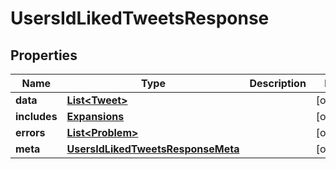 

# UsersIdLikedTweetsResponse


## Properties

Name | Type | Description | Notes
------------ | ------------- | ------------- | -------------
**data** | [**List&lt;Tweet&gt;**](Tweet.md) |  |  [optional]
**includes** | [**Expansions**](Expansions.md) |  |  [optional]
**errors** | [**List&lt;Problem&gt;**](Problem.md) |  |  [optional]
**meta** | [**UsersIdLikedTweetsResponseMeta**](UsersIdLikedTweetsResponseMeta.md) |  |  [optional]




